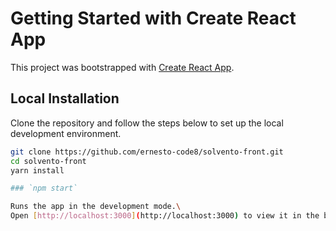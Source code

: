 # Getting Started with Create React App

This project was bootstrapped with [Create React App](https://github.com/facebook/create-react-app).

## Local Installation

Clone the repository and follow the steps below to set up the local development environment.

```bash
git clone https://github.com/ernesto-code8/solvento-front.git
cd solvento-front
yarn install

### `npm start`

Runs the app in the development mode.\
Open [http://localhost:3000](http://localhost:3000) to view it in the browser.



